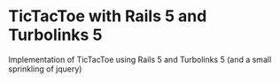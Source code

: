 # TicTacToe with Rails 5 and Turbolinks 5

Implementation of TicTacToe using Rails 5 and Turbolinks 5 (and a small sprinkling of jquery)
